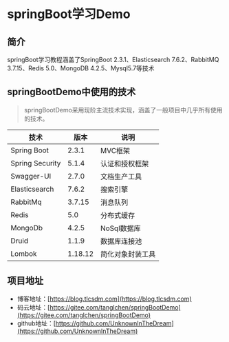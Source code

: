 # springBoot学习Demo

## 简介
springBoot学习教程涵盖了SpringBoot 2.3.1、Elasticsearch 7.6.2、RabbitMQ 3.7.15、Redis 5.0、MongoDB 4.2.5、Mysql5.7等技术

## springBootDemo中使用的技术

> springBootDemo采用现阶主流技术实现，涵盖了一般项目中几乎所有使用的技术。

技术 | 版本 | 说明
----|----|----
Spring Boot | 2.3.1 | MVC框架
Spring Security | 5.1.4 | 认证和授权框架
Swagger-UI | 2.7.0 | 文档生产工具
Elasticsearch | 7.6.2 | 搜索引擎
RabbitMq | 3.7.15 | 消息队列
Redis | 5.0 | 分布式缓存
MongoDb | 4.2.5 | NoSql数据库
Druid | 1.1.9 | 数据库连接池
Lombok | 1.18.12 | 简化对象封装工具

## 项目地址
- 博客地址：[https://blog.tlcsdm.com](https://blog.tlcsdm.com)
- 码云地址：[https://gitee.com/tanglchen/springBootDemo](https://gitee.com/tanglchen/springBootDemo)
- github地址：[https://github.com/UnknownInTheDream](https://github.com/UnknownInTheDream)
